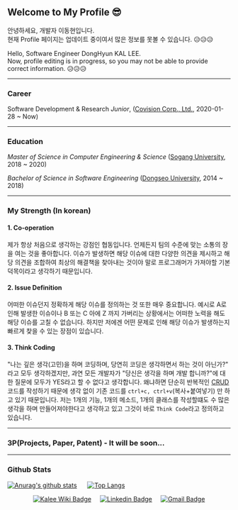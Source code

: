 ## Welcome to My Profile 😎
안녕하세요, 개발자 이동현입니다. <br>
현재 Profile 페이지는 업데이트 중이여서 많은 정보를 못볼 수 있습니다. 😥😥😥 

Hello, Software Engineer DongHyun KAL LEE.<br>
Now, profile editing is in progress, so you may not be able to provide correct information. 😥😥😥

<hr>

### Career
Software Development & Research *Junior*, ([Covision Corp., Ltd.](https://www.covision.co.kr), 2020-01-28 ~ Now)

<hr>

### Education
*Master of Science in Computer Engineering & Science* ([Sogang University](https://cs.sogang.ac.kr/cs/index_new.html), 2018 ~ 2020)

*Bachelor of Science in Software Engineering* ([Dongseo University](https://uni.dongseo.ac.kr/software), 2014 ~ 2018)

<hr>

### My Strength (In korean)
#### 1. Co-operation
제가 항상 처음으로 생각하는 강점인 협동입니다. 언제든지 팀의 수준에 맞는 소통의 장을 여는 것을 좋아합니다. 이슈가 발생하면 해당 이슈에 대한 다양한 의견을 제시하고 해당 의견을 조합하여 최상의 해결책을 찾아내는 것이야 말로 프로그래머가 가져야할 기본 덕목이라고 생각하기 때문입니다.
#### 2. Issue Definition
어떠한 이슈던지 정확하게 해당 이슈를 정의하는 것 또한 매우 중요합니다. 예시로 A로 인해 발생한 이슈이나 B 또는 C 아에 Z 까지 가버리는 상황에서는 어떠한 노력을 해도 해당 이슈를 고칠 수 없습니다. 하지만 저에겐 어떤 문제로 인해 해당 이슈가 발생하는지 빠르게 찾을 수 있는 장점이 있습니다.
#### 3. Think Coding 
"나는 깊은 생각(고민)을 하며 코딩하며, 당연히 코딩은 생각하면서 하는 것이 아닌가?" 라고 모두 생각하겠지만, 과연 모든 개발자가 "당신은 생각을 하며 개발 합니까?"에 대한 질문에 모두가 YES라고 할 수 없다고 생각합니다. 왜냐하면 단순히 반복적인 [CRUD](https://ko.wikipedia.org/wiki/CRUD)코드를 작성하기 때문에 생각 없이 기존 코드를 `ctrl+c, ctrl+v`(복사+붙여넣기) 만 하고 있기 때문입니다. 저는 1개의 기능, 1개의 메소드, 1개의 클래스를 작성할떄도 수 많은 생각을 하며 만들어져야한다고 생각하고 있고 그것이 바로 `Think Code`라고 정의하고 있습니다.

<hr>

### 3P(Projects, Paper, Patent) - It will be soon...

<hr>

### Github Stats
 [![Anurag's github stats](https://github-readme-stats.vercel.app/api?username=ldh1428a&theme=radical)](https://github.com/anuraghazra/github-readme-stats)
 &nbsp;&nbsp;&nbsp;&nbsp;&nbsp;[![Top Langs](https://github-readme-stats.vercel.app/api/top-langs/?username=ldh1428a&layout=compact)](https://github.com/anuraghazra/github-readme-stats)

<div align=center>
  
[![Kalee Wiki Badge](http://img.shields.io/badge/-kalee%20wiki-ff1759?style=flat&logo=wikipedia&link=http://wiki.kalee.land)](http://wiki.kalee.land)
&nbsp;&nbsp;&nbsp;&nbsp;[![Linkedin Badge](https://img.shields.io/badge/-LinkedIn-blue?style=flat&logo=Linkedin&logoColor=white&link=https://www.linkedin.com/in/%EB%8F%99%ED%98%84-%EC%9D%B4-73b955161/)](https://www.linkedin.com/in/%EB%8F%99%ED%98%84-%EC%9D%B4-73b955161/)
&nbsp;&nbsp;&nbsp;&nbsp;[![Gmail Badge](https://img.shields.io/badge/Gmail-d14836?style=flat&logo=Gmail&logoColor=white&link=mailto:ldh1428a@gmail.com)](mailto:ldh1428a@gmail.com)

</div>
